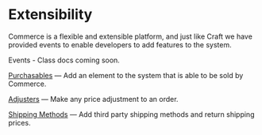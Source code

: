 # Extensibility

Commerce is a flexible and extensible platform, and just like Craft we have provided events to enable developers to add features to the system.

Events - Class docs coming soon.

[Purchasables](purchasables.md) — Add an element to the system that is able to be sold by Commerce.

[Adjusters](adjusters.md) — Make any price adjustment to an order.

[Shipping Methods](shipping-methods.md) — Add third party shipping methods and return shipping prices.
